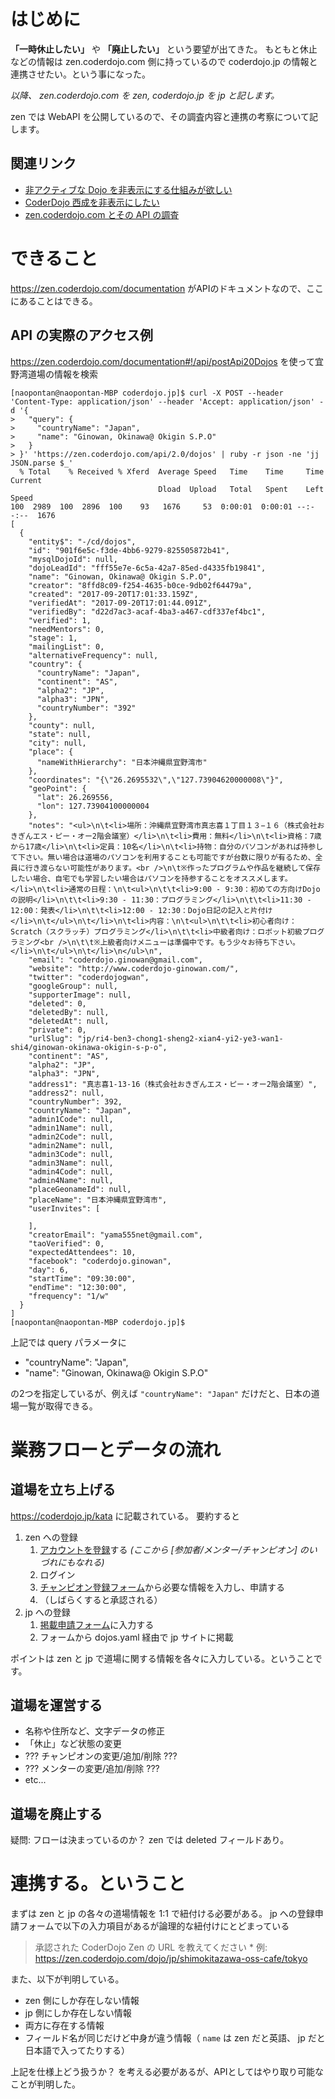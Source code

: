 # はじめに

**「一時休止したい」** や **「廃止したい」** という要望が出てきた。
もともと休止などの情報は zen.coderdojo.com 側に持っているので coderdojo.jp の情報と連携させたい。という事になった。

 _以降、 zen.coderdojo.com を zen, coderdojo.jp を jp と記します。_ 

zen では WebAPI を公開しているので、その調査内容と連携の考察について記します。

## 関連リンク
- [非アクティブな Dojo を非表示にする仕組みが欲しい
](https://github.com/coderdojo-japan/coderdojo.jp/issues/310
)
- [CoderDojo 西成を非表示にしたい](https://github.com/coderdojo-japan/coderdojo.jp/issues/314)
- [zen.coderdojo.com とその API の調査](https://github.com/coderdojo-japan/coderdojo.jp/issues/330)


# できること

https://zen.coderdojo.com/documentation がAPIのドキュメントなので、ここにあることはできる。

## API の実際のアクセス例

https://zen.coderdojo.com/documentation#!/api/postApi20Dojos を使って宜野湾道場の情報を検索

```
[naopontan@naopontan-MBP coderdojo.jp]$ curl -X POST --header 'Content-Type: application/json' --header 'Accept: application/json' -d '{
>   "query": {
>     "countryName": "Japan",
>     "name": "Ginowan, Okinawa@ Okigin S.P.O"
>   }
> }' 'https://zen.coderdojo.com/api/2.0/dojos' | ruby -r json -ne 'jj JSON.parse $_'
  % Total    % Received % Xferd  Average Speed   Time    Time     Time  Current
                                 Dload  Upload   Total   Spent    Left  Speed
100  2989  100  2896  100    93   1676     53  0:00:01  0:00:01 --:--:--  1676
[
  {
    "entity$": "-/cd/dojos",
    "id": "901f6e5c-f3de-4bb6-9279-825505872b41",
    "mysqlDojoId": null,
    "dojoLeadId": "fff55e7e-6c5a-42a7-85ed-d4335fb19841",
    "name": "Ginowan, Okinawa@ Okigin S.P.O",
    "creator": "8ffd8c09-f254-4635-b0ce-9db02f64479a",
    "created": "2017-09-20T17:01:33.159Z",
    "verifiedAt": "2017-09-20T17:01:44.091Z",
    "verifiedBy": "d22d7ac3-acaf-4ba3-a467-cdf337ef4bc1",
    "verified": 1,
    "needMentors": 0,
    "stage": 1,
    "mailingList": 0,
    "alternativeFrequency": null,
    "country": {
      "countryName": "Japan",
      "continent": "AS",
      "alpha2": "JP",
      "alpha3": "JPN",
      "countryNumber": "392"
    },
    "county": null,
    "state": null,
    "city": null,
    "place": {
      "nameWithHierarchy": "日本沖縄県宜野湾市"
    },
    "coordinates": "{\"26.2695532\",\"127.73904620000008\"}",
    "geoPoint": {
      "lat": 26.269556,
      "lon": 127.73904100000004
    },
    "notes": "<ul>\n\t<li>場所：沖縄県宜野湾市真志喜１丁目１３−１６（株式会社おきぎんエス・ピー・オー2階会議室）</li>\n\t<li>費用：無料</li>\n\t<li>資格：7歳から17歳</li>\n\t<li>定員：10名</li>\n\t<li>持物：自分のパソコンがあれば持参して下さい。無い場合は道場のパソコンを利用することも可能ですが台数に限りが有るため、全員に行き渡らない可能性があります。<br />\n\t※作ったプログラムや作品を継続して保存したい場合、自宅でも学習したい場合はパソコンを持参することをオススメします。</li>\n\t<li>通常の日程：\n\t<ul>\n\t\t<li>9:00 - 9:30：初めての方向けDojoの説明</li>\n\t\t<li>9:30 - 11:30：プログラミング</li>\n\t\t<li>11:30 - 12:00：発表</li>\n\t\t<li>12:00 - 12:30：Dojo日記の記入と片付け</li>\n\t</ul>\n\t</li>\n\t<li>内容：\n\t<ul>\n\t\t<li>初心者向け：Scratch（スクラッチ）プログラミング</li>\n\t\t<li>中級者向け：ロボット初級プログラミング<br />\n\t\t※上級者向けメニューは準備中です。もう少々お待ち下さい。</li>\n\t</ul>\n\t</li>\n</ul>\n",
    "email": "coderdojo.ginowan@gmail.com",
    "website": "http://www.coderdojo-ginowan.com/",
    "twitter": "coderdojogwan",
    "googleGroup": null,
    "supporterImage": null,
    "deleted": 0,
    "deletedBy": null,
    "deletedAt": null,
    "private": 0,
    "urlSlug": "jp/ri4-ben3-chong1-sheng2-xian4-yi2-ye3-wan1-shi4/ginowan-okinawa-okigin-s-p-o",
    "continent": "AS",
    "alpha2": "JP",
    "alpha3": "JPN",
    "address1": "真志喜1-13-16（株式会社おきぎんエス・ピー・オー2階会議室）",
    "address2": null,
    "countryNumber": 392,
    "countryName": "Japan",
    "admin1Code": null,
    "admin1Name": null,
    "admin2Code": null,
    "admin2Name": null,
    "admin3Code": null,
    "admin3Name": null,
    "admin4Code": null,
    "admin4Name": null,
    "placeGeonameId": null,
    "placeName": "日本沖縄県宜野湾市",
    "userInvites": [

    ],
    "creatorEmail": "yama555net@gmail.com",
    "taoVerified": 0,
    "expectedAttendees": 10,
    "facebook": "coderdojo.ginowan",
    "day": 6,
    "startTime": "09:30:00",
    "endTime": "12:30:00",
    "frequency": "1/w"
  }
]
[naopontan@naopontan-MBP coderdojo.jp]$
```
上記では query パラメータに

- "countryName": "Japan",
- "name": "Ginowan, Okinawa@ Okigin S.P.O"

の2つを指定しているが、例えば `"countryName": "Japan"` だけだと、日本の道場一覧が取得できる。

# 業務フローとデータの流れ

## 道場を立ち上げる

https://coderdojo.jp/kata に記載されている。
要約すると

1. zen への登録
    1. [アカウントを登録](https://zen.coderdojo.com/register)する _(ここから [参加者/メンター/チャンピオン] のいづれにもなれる)_ 
    1. ログイン
    1. [チャンピオン登録フォーム](https://zen.coderdojo.com/dashboard/start-dojo)から必要な情報を入力し、申請する
    1. （しばらくすると承認される）
1. jp への登録
    1. [掲載申請フォーム](http://goo.gl/forms/UfY69hsA99)に入力する
    1. フォームから dojos.yaml 経由で jp サイトに掲載

ポイントは zen と jp で道場に関する情報を各々に入力している。ということです。

## 道場を運営する

- 名称や住所など、文字データの修正
- 「休止」など状態の変更
- ??? チャンピオンの変更/追加/削除 ???
- ??? メンターの変更/追加/削除 ???
- etc...

## 道場を廃止する

疑問: フローは決まっているのか？ zen では deleted フィールドあり。

# 連携する。ということ

まずは zen と jp の各々の道場情報を 1:1 で紐付ける必要がある。
jp への登録申請フォームで以下の入力項目があるが論理的な紐付けにとどまっている

> 承認された CoderDojo Zen の URL を教えてください *
例: https://zen.coderdojo.com/dojo/jp/shimokitazawa-oss-cafe/tokyo



また、以下が判明している。

- zen 側にしか存在しない情報
- jp 側にしか存在しない情報
- 両方に存在する情報
- フィールド名が同じだけど中身が違う情報（ `name` は zen だと英語、 jp だと日本語で入ってたりする）

上記を仕様上どう扱うか？ を考える必要があるが、APIとしてはやり取り可能なことが判明した。

